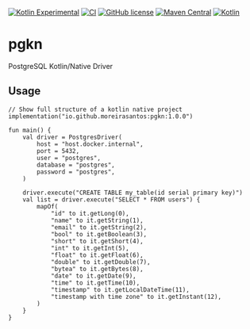 
[![Kotlin Experimental](https://kotl.in/badges/experimental.svg)](https://kotlinlang.org/docs/components-stability.html)
[![CI](https://github.com/miguel-moreira/pgkn/actions/workflows/blank.yml/badge.svg?branch=main)](https://github.com/miguel-moreira/pgkn/actions/workflows/blank.yml)
[![GitHub license](https://img.shields.io/badge/license-Apache%20License%202.0-blue.svg?style=flat)](http://www.apache.org/licenses/LICENSE-2.0)
[![Maven Central](https://img.shields.io/maven-central/v/io.github.moreirasantos/pgkn)](https://central.sonatype.com/artifact/io.github.moreirasantos/pgkn/)
[![Kotlin](https://img.shields.io/badge/kotlin-1.9.0-blue.svg?logo=kotlin)](http://kotlinlang.org)


# pgkn
PostgreSQL Kotlin/Native Driver

## Usage
```
// Show full structure of a kotlin native project
implementation("io.github.moreirasantos:pgkn:1.0.0")
```
```
fun main() {
    val driver = PostgresDriver(
        host = "host.docker.internal",
        port = 5432,
        user = "postgres",
        database = "postgres",
        password = "postgres",
    )

    driver.execute("CREATE TABLE my_table(id serial primary key)")
    val list = driver.execute("SELECT * FROM users") {
        mapOf(
            "id" to it.getLong(0),
            "name" to it.getString(1),
            "email" to it.getString(2),
            "bool" to it.getBoolean(3),
            "short" to it.getShort(4),
            "int" to it.getInt(5),
            "float" to it.getFloat(6),
            "double" to it.getDouble(7),
            "bytea" to it.getBytes(8),
            "date" to it.getDate(9),
            "time" to it.getTime(10),
            "timestamp" to it.getLocalDateTime(11),
            "timestamp with time zone" to it.getInstant(12),
        )
    }
}
```
